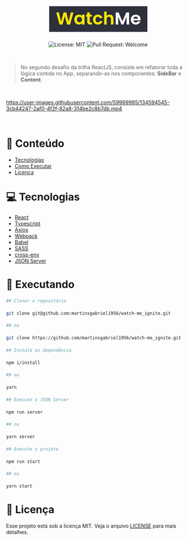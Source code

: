 <h1 align="center">
  <img src=".github/logo.png" />
</h1>

<p align="center">
  <img alt="License: MIT" src="https://img.shields.io/github/license/martinsgabriel1956/rocketshoes-ignite?style=for-the-badge&color=FAE203&labelColor=FFFFFF" />
  <img alt="Pull Request: Welcome" src="https://img.shields.io/static/v1?label=PRs&message=welcome&color=FAE203&labelColor=FFFFFF&style=for-the-badge" />
</p>

<br />

> No segundo desafio da trilha ReactJS, consiste em refatorar toda a lógica contida no App, separando-as nos componentes: **SideBar** e **Content**.

<br />

https://user-images.githubusercontent.com/59969985/134594545-3cb44247-2af0-4f2f-82a8-314be2c8b7db.mp4

<br />

# :pushpin: Conteúdo

- [Tecnologias](#computer-tecnologias)
- [Como Executar](#construction_worker-executando)
- [Licença](#memo-licença)

# :computer: Tecnologias

- [React](https://reactjs.org/)
- [Typescript](https://www.typescriptlang.org/)
- [Axios](https://axios-http.com/docs/intro)
- [Webpack](https://webpack.js.org)
- [Babel](https://babeljs.io)
- [SASS](https://sass-lang.com)
- [cross-env](https://www.npmjs.com/package/cross-env)
- [JSON Server](https://github.com/typicode/json-server)

# :construction_worker: Executando

```bash
## Clonar o repositório

git clone git@github.com:martinsgabriel1956/watch-me_ignite.git

## ou

git clone https://github.com/martinsgabriel1956/watch-me_ignite.git

## Instale as dependência

npm i/install

## ou

yarn

## Execute o JSON Server

npm run server

## ou

yarn server

## Execute o projeto 

npm run start

## ou

yarn start
```

# :memo: Licença

Esse projeto está sob a licença MIT. Veja o arquivo [LICENSE](LICENSE.md) para mais detalhes.


